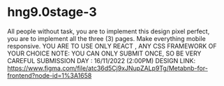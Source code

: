 # hng9.0stage-3

All people without task, you are to implement this design pixel perfect,  
you are to implement all the three (3) pages. 
Make everything mobile responsive. YOU ARE TO USE ONLY REACT , ANY CSS FRAMEWORK OF YOUR CHOICE
NOTE: YOU CAN ONLY SUBMIT ONCE, SO BE VERY CAREFUL
SUBMISSION DAY : 16/11/2022   (2:00PM)
DESIGN LINK: https://www.figma.com/file/atc36d5Cj9xJNupZALp9Tg/Metabnb-for-frontend?node-id=1%3A1658